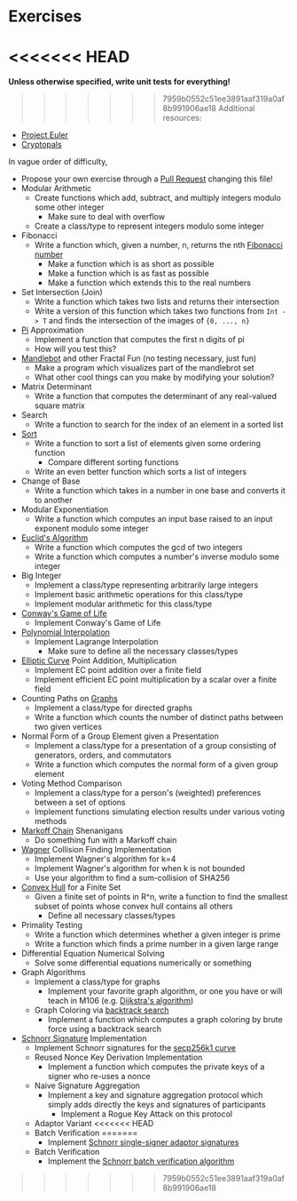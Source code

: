 # Exercises

<<<<<<< HEAD
=======
**Unless otherwise specified, write unit tests for everything!**

>>>>>>> 7959b0552c51ee3891aaf319a0af8b991906ae18
Additional resources:
* [Project Euler](https://projecteuler.net/)
* [Cryptopals](https://cryptopals.com/)

In vague order of difficulty,

* Propose your own exercise through a [Pull Request](https://docs.github.com/en/pull-requests/collaborating-with-pull-requests/proposing-changes-to-your-work-with-pull-requests/about-pull-requests) changing this file!
* Modular Arithmetic
  * Create functions which add, subtract, and multiply integers modulo some other integer
    * Make sure to deal with overflow
  * Create a class/type to represent integers modulo some integer
* Fibonacci
  * Write a function which, given a number, n, returns the nth [Fibonacci number](https://en.wikipedia.org/wiki/Fibonacci_number)
    * Make a function which is as short as possible
    * Make a function which is as fast as possible
    * Make a function which extends this to the real numbers
* Set Intersection (Join)
  * Write a function which takes two lists and returns their intersection
  * Write a version of this function which takes two functions from `Int -> T` and finds the intersection of the images of `{0, ..., n}`
* [Pi](https://en.wikipedia.org/wiki/Pi) Approximation
  * Implement a function that computes the first n digits of pi
  * How will you test this?
* [Mandlebot](https://en.wikipedia.org/wiki/Mandelbrot_set) and other Fractal Fun (no testing necessary, just fun)
  * Make a program which visualizes part of the mandlebrot set
  * What other cool things can you make by modifying your solution?
* Matrix Determinant
  * Write a function that computes the determinant of any real-valued square matrix
* Search
  * Write a function to search for the index of an element in a sorted list
* [Sort](https://en.wikipedia.org/wiki/Sorting_algorithm)
  * Write a function to sort a list of elements given some ordering function
    * Compare different sorting functions
  * Write an even better function which sorts a list of integers
* Change of Base
  * Write a function which takes in a number in one base and converts it to another
* Modular Exponentiation
  * Write a function which computes an input base raised to an input exponent modulo some integer
* [Euclid's Algorithm](https://en.wikipedia.org/wiki/Euclidean_algorithm)
  * Write a function which computes the gcd of two integers
  * Write a function which computes a number's inverse modulo some integer
* Big Integer
  * Implement a class/type representing arbitrarily large integers
  * Implement basic arithmetic operations for this class/type
  * Implement modular arithmetic for this class/type
* [Conway's Game of Life](https://en.wikipedia.org/wiki/Conway%27s_Game_of_Life)
  * Implement Conway's Game of Life
* [Polynomial Interpolation](https://en.wikipedia.org/wiki/Lagrange_polynomial)
  * Implement Lagrange Interpolation
    * Make sure to define all the necessary classes/types
* [Elliptic Curve](EllipticCurveExcerpt.pdf) Point Addition, Multiplication
  * Implement EC point addition over a finite field
  * Implement efficient EC point multiplication by a scalar over a finite field
* Counting Paths on [Graphs](https://en.wikipedia.org/wiki/Graph_theory)
  * Implement a class/type for directed graphs
  * Write a function which counts the number of distinct paths between two given vertices
* Normal Form of a Group Element given a Presentation
  * Implement a class/type for a presentation of a group consisting of generators, orders, and commutators
  * Write a function which computes the normal form of a given group element
* Voting Method Comparison
  * Implement a class/type for a person's (weighted) preferences between a set of options
  * Implement functions simulating election results under various voting methods
* [Markoff Chain](https://en.wikipedia.org/wiki/Markov_chain) Shenanigans
  * Do something fun with a Markoff chain
* [Wagner](https://www.iacr.org/archive/crypto2002/24420288/24420288.pdf) Collision Finding Implementation
  * Implement Wagner's algorithm for k=4
  * Implement Wagner's algorithm for when k is not bounded
  * Use your algorithm to find a sum-collision of SHA256
* [Convex Hull](https://en.wikipedia.org/wiki/Convex_hull) for a Finite Set
  * Given a finite set of points in R^n, write a function to find the smallest subset of points whose convex hull contains all others
    * Define all necessary classes/types
* Primality Testing
  * Write a function which determines whether a given integer is prime
  * Write a function which finds a prime number in a given large range
* Differential Equation Numerical Solving
  * Solve some differential equations numerically or something
* Graph Algorithms
  * Implement a class/type for graphs
    * Implement your favorite graph algorithm, or one you have or will teach in M106 (e.g. [Dijkstra's algorithm](https://en.wikipedia.org/wiki/Dijkstra%27s_algorithm))
  * Graph Coloring via [backtrack search](https://en.wikipedia.org/wiki/Backtracking)
    * Implement a function which computes a graph coloring by brute force using a backtrack search
* [Schnorr Signature](https://suredbits.com/introduction-to-schnorr-signatures/) Implementation
  * Implement Schnorr signatures for the [secp256k1 curve](https://en.bitcoin.it/wiki/Secp256k1)
  * Reused Nonce Key Derivation Implementation
    * Implement a function which computes the private keys of a signer who re-uses a nonce
  * Naive Signature Aggregation
    * Implement a key and signature aggregation protocol which simply adds directly the keys and signatures of participants
      * Implement a Rogue Key Attack on this protocol
  * Adaptor Variant
<<<<<<< HEAD
  * Batch Verification
=======
    * Implement [Schnorr single-signer adaptor signatures](https://suredbits.com/schnorr-applications-scriptless-scripts/)
  * Batch Verification
    * Implement the [Schnorr batch verification algorithm](https://suredbits.com/schnorr-applications-batch-verification/)
>>>>>>> 7959b0552c51ee3891aaf319a0af8b991906ae18
